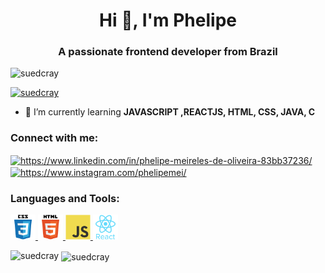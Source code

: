 <h1 align="center">Hi 👋, I'm Phelipe</h1>
<h3 align="center">A passionate frontend developer from Brazil</h3>

<p align="left"> <img src="https://komarev.com/ghpvc/?username=suedcray&label=Profile%20views&color=0e75b6&style=flat" alt="suedcray" /> </p>

<p align="left"> <a href="https://github.com/ryo-ma/github-profile-trophy"><img src="https://github-profile-trophy.vercel.app/?username=suedcray" alt="suedcray" /></a> </p>

- 🌱 I’m currently learning **JAVASCRIPT ,REACTJS, HTML, CSS, JAVA, C**

<h3 align="left">Connect with me:</h3>
<p align="left">
<a href="https://linkedin.com/in/https://www.linkedin.com/in/phelipe-meireles-de-oliveira-83bb37236/" target="blank"><img align="center" src="https://raw.githubusercontent.com/rahuldkjain/github-profile-readme-generator/master/src/images/icons/Social/linked-in-alt.svg" alt="https://www.linkedin.com/in/phelipe-meireles-de-oliveira-83bb37236/" height="30" width="40" /></a>
<a href="https://instagram.com/https://www.instagram.com/phelipemei/" target="blank"><img align="center" src="https://raw.githubusercontent.com/rahuldkjain/github-profile-readme-generator/master/src/images/icons/Social/instagram.svg" alt="https://www.instagram.com/phelipemei/" height="30" width="40" /></a>
</p>

<h3 align="left">Languages and Tools:</h3>
<p align="left"> <a href="https://www.w3schools.com/css/" target="_blank" rel="noreferrer"> <img src="https://raw.githubusercontent.com/devicons/devicon/master/icons/css3/css3-original-wordmark.svg" alt="css3" width="40" height="40"/> </a> <a href="https://www.w3.org/html/" target="_blank" rel="noreferrer"> <img src="https://raw.githubusercontent.com/devicons/devicon/master/icons/html5/html5-original-wordmark.svg" alt="html5" width="40" height="40"/> </a> <a href="https://developer.mozilla.org/en-US/docs/Web/JavaScript" target="_blank" rel="noreferrer"> <img src="https://raw.githubusercontent.com/devicons/devicon/master/icons/javascript/javascript-original.svg" alt="javascript" width="40" height="40"/> </a> <a href="https://reactjs.org/" target="_blank" rel="noreferrer"> <img src="https://raw.githubusercontent.com/devicons/devicon/master/icons/react/react-original-wordmark.svg" alt="react" width="40" height="40"/> </a> </p>

<p><img align="left" src="https://github-readme-stats.vercel.app/api/top-langs?username=suedcray&show_icons=true&locale=en&layout=compact" alt="suedcray" /></p>

<p>&nbsp;<img align="center" src="https://github-readme-stats.vercel.app/api?username=suedcray&show_icons=true&locale=en" alt="suedcray" /></p>
